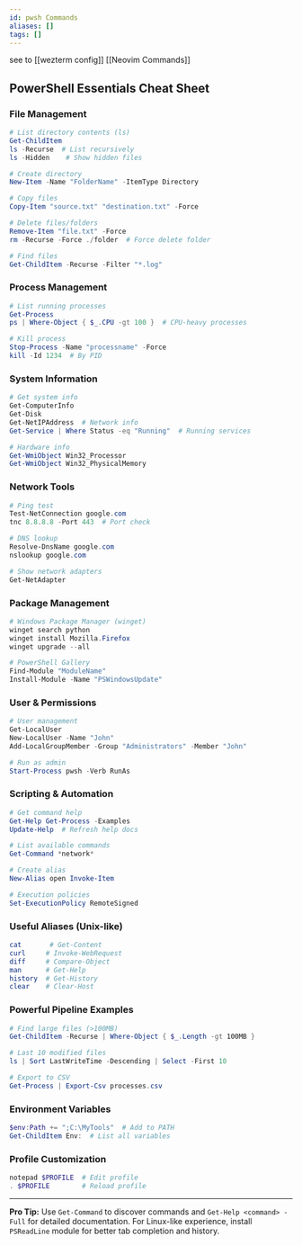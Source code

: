 ```yaml
---
id: pwsh Commands
aliases: []
tags: []
---
```


see to
[[wezterm config]]
[[Neovim Commands]]

## **PowerShell Essentials Cheat Sheet**

### **File Management**

```powershell
# List directory contents (ls)
Get-ChildItem
ls -Recurse  # List recursively
ls -Hidden    # Show hidden files

# Create directory
New-Item -Name "FolderName" -ItemType Directory

# Copy files
Copy-Item "source.txt" "destination.txt" -Force

# Delete files/folders
Remove-Item "file.txt" -Force
rm -Recurse -Force ./folder  # Force delete folder

# Find files
Get-ChildItem -Recurse -Filter "*.log"
```

### **Process Management**

```powershell
# List running processes
Get-Process
ps | Where-Object { $_.CPU -gt 100 }  # CPU-heavy processes

# Kill process
Stop-Process -Name "processname" -Force
kill -Id 1234  # By PID
```

### **System Information**

```powershell
# Get system info
Get-ComputerInfo
Get-Disk
Get-NetIPAddress  # Network info
Get-Service | Where Status -eq "Running"  # Running services

# Hardware info
Get-WmiObject Win32_Processor
Get-WmiObject Win32_PhysicalMemory
```

### **Network Tools**

```powershell
# Ping test
Test-NetConnection google.com
tnc 8.8.8.8 -Port 443  # Port check

# DNS lookup
Resolve-DnsName google.com
nslookup google.com

# Show network adapters
Get-NetAdapter
```

### **Package Management**

```powershell
# Windows Package Manager (winget)
winget search python
winget install Mozilla.Firefox
winget upgrade --all

# PowerShell Gallery
Find-Module "ModuleName"
Install-Module -Name "PSWindowsUpdate"
```

### **User & Permissions**

```powershell
# User management
Get-LocalUser
New-LocalUser -Name "John"
Add-LocalGroupMember -Group "Administrators" -Member "John"

# Run as admin
Start-Process pwsh -Verb RunAs
```

### **Scripting & Automation**

```powershell
# Get command help
Get-Help Get-Process -Examples
Update-Help  # Refresh help docs

# List available commands
Get-Command *network*

# Create alias
New-Alias open Invoke-Item

# Execution policies
Set-ExecutionPolicy RemoteSigned
```

### **Useful Aliases (Unix-like)**

```powershell
cat       # Get-Content
curl     # Invoke-WebRequest
diff     # Compare-Object
man      # Get-Help
history  # Get-History
clear    # Clear-Host
```

### **Powerful Pipeline Examples**

```powershell
# Find large files (>100MB)
Get-ChildItem -Recurse | Where-Object { $_.Length -gt 100MB }

# Last 10 modified files
ls | Sort LastWriteTime -Descending | Select -First 10

# Export to CSV
Get-Process | Export-Csv processes.csv
```

### **Environment Variables**

```powershell
$env:Path += ";C:\MyTools"  # Add to PATH
Get-ChildItem Env:  # List all variables
```

### **Profile Customization**

```powershell
notepad $PROFILE  # Edit profile
. $PROFILE        # Reload profile
```

---

**Pro Tip:** Use `Get-Command` to discover commands and `Get-Help <command> -Full` for detailed documentation. For Linux-like experience, install `PSReadLine` module for better tab completion and history.
